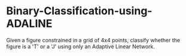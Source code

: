 # Binary-Classification-using-ADALINE
Given a figure constrained in a grid of 4x4 points, classify whether the figure is a 'T' or a 'J' using only an Adaptive Linear Network.
